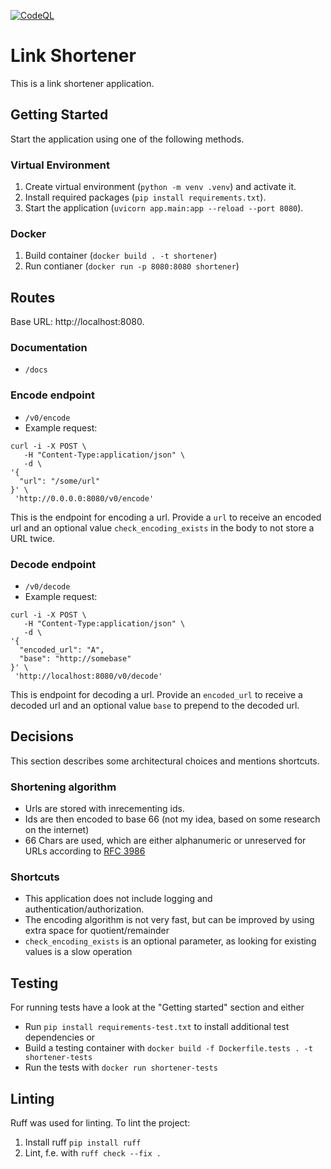 [![CodeQL](https://github.com/ingoaf/link-shortener/workflows/CodeQL/badge.svg)](https://github.com/ingoaf/link-shortener/actions/workflows/github-code-scanning/codeql?query=workflow%3ACodeQL)

# Link Shortener

This is a link shortener application.

## Getting Started

Start the application using one of the following methods.

### Virtual Environment

1. Create virtual environment (`python -m venv .venv`) and activate it.
2. Install required packages (`pip install requirements.txt`).
3. Start the application (`uvicorn app.main:app --reload --port 8080`).

### Docker

1. Build container (`docker build . -t shortener`)
2. Run contianer (`docker run -p 8080:8080 shortener`)

## Routes

Base URL: http://localhost:8080.

### Documentation

- `/docs`

### Encode endpoint

- `/v0/encode`
- Example request:

```
curl -i -X POST \
   -H "Content-Type:application/json" \
   -d \
'{
  "url": "/some/url"
}' \
 'http://0.0.0.0:8080/v0/encode'
```

This is the endpoint for encoding a url. Provide a `url` to receive an encoded url and an optional value `check_encoding_exists` in the body to not store a URL twice.

### Decode endpoint

- `/v0/decode`
- Example request:

```
curl -i -X POST \
   -H "Content-Type:application/json" \
   -d \
'{
  "encoded_url": "A",
  "base": "http://somebase"
}' \
 'http://localhost:8080/v0/decode'
```

This is endpoint for decoding a url. Provide an `encoded_url` to receive a decoded url and an optional value `base` to prepend to the decoded url.

## Decisions

This section describes some architectural choices and mentions shortcuts.

### Shortening algorithm

- Urls are stored with inrecementing ids.
- Ids are then encoded to base 66 (not my idea, based on some research on the internet)
- 66 Chars are used, which are either alphanumeric or unreserved for URLs according to [RFC 3986](https://datatracker.ietf.org/doc/html/rfc3986)

### Shortcuts

- This application does not include logging and authentication/authorization.
- The encoding algorithm is not very fast, but can be improved by using extra space for quotient/remainder
- `check_encoding_exists` is an optional parameter, as looking for existing values is a slow operation

## Testing

For running tests have a look at the "Getting started" section and either

- Run `pip install requirements-test.txt` to install additional test dependencies or
- Build a testing container with `docker build -f Dockerfile.tests . -t shortener-tests`
- Run the tests with `docker run shortener-tests`

## Linting

Ruff was used for linting. To lint the project:

1. Install ruff `pip install ruff`
2. Lint, f.e. with `ruff check --fix .`
